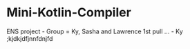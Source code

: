 # Mini-Kotlin-Compiler

ENS project  - Group = Ky, Sasha and Lawrence 
1st pull ... - Ky
;kjdkjdfjnnfdnjfd
